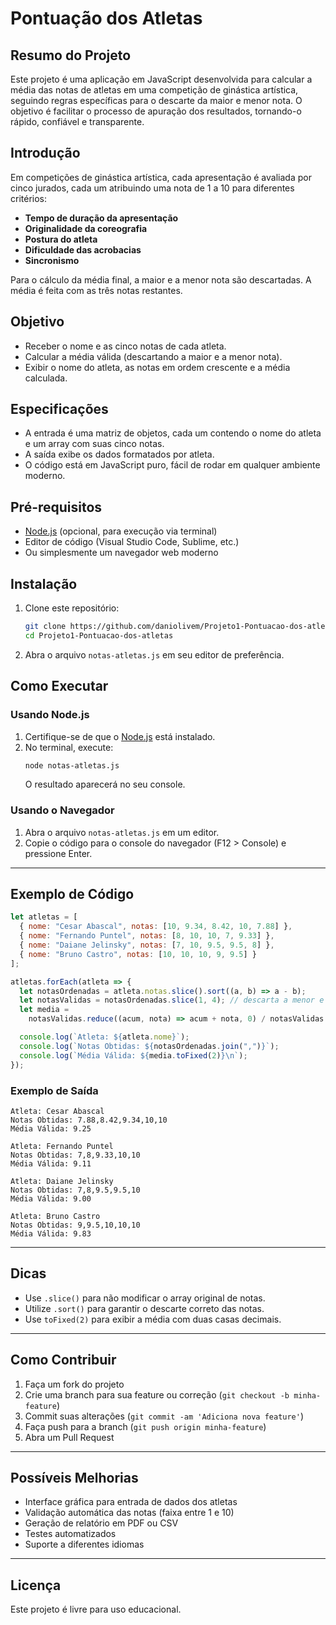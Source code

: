 
# Pontuação dos Atletas

## Resumo do Projeto

Este projeto é uma aplicação em JavaScript desenvolvida para calcular a média das notas de atletas em uma competição de ginástica artística, seguindo regras específicas para o descarte da maior e menor nota. O objetivo é facilitar o processo de apuração dos resultados, tornando-o rápido, confiável e transparente.

## Introdução

Em competições de ginástica artística, cada apresentação é avaliada por cinco jurados, cada um atribuindo uma nota de 1 a 10 para diferentes critérios:

- **Tempo de duração da apresentação**
- **Originalidade da coreografia**
- **Postura do atleta**
- **Dificuldade das acrobacias**
- **Sincronismo**

Para o cálculo da média final, a maior e a menor nota são descartadas. A média é feita com as três notas restantes.

## Objetivo

- Receber o nome e as cinco notas de cada atleta.
- Calcular a média válida (descartando a maior e a menor nota).
- Exibir o nome do atleta, as notas em ordem crescente e a média calculada.

## Especificações

- A entrada é uma matriz de objetos, cada um contendo o nome do atleta e um array com suas cinco notas.
- A saída exibe os dados formatados por atleta.
- O código está em JavaScript puro, fácil de rodar em qualquer ambiente moderno.

## Pré-requisitos

- [Node.js](https://nodejs.org/) (opcional, para execução via terminal)
- Editor de código (Visual Studio Code, Sublime, etc.)
- Ou simplesmente um navegador web moderno

## Instalação

1. Clone este repositório:
   ```bash
   git clone https://github.com/daniolivem/Projeto1-Pontuacao-dos-atletas.git
   cd Projeto1-Pontuacao-dos-atletas
   ```

2. Abra o arquivo `notas-atletas.js` em seu editor de preferência.

## Como Executar

### Usando Node.js

1. Certifique-se de que o [Node.js](https://nodejs.org/) está instalado.
2. No terminal, execute:
   ```bash
   node notas-atletas.js
   ```
   O resultado aparecerá no seu console.

### Usando o Navegador

1. Abra o arquivo `notas-atletas.js` em um editor.
2. Copie o código para o console do navegador (F12 > Console) e pressione Enter.

---

## Exemplo de Código

```javascript
let atletas = [
  { nome: "Cesar Abascal", notas: [10, 9.34, 8.42, 10, 7.88] },
  { nome: "Fernando Puntel", notas: [8, 10, 10, 7, 9.33] },
  { nome: "Daiane Jelinsky", notas: [7, 10, 9.5, 9.5, 8] },
  { nome: "Bruno Castro", notas: [10, 10, 10, 9, 9.5] }
];

atletas.forEach(atleta => {
  let notasOrdenadas = atleta.notas.slice().sort((a, b) => a - b);
  let notasValidas = notasOrdenadas.slice(1, 4); // descarta a menor e a maior
  let media =
    notasValidas.reduce((acum, nota) => acum + nota, 0) / notasValidas.length;

  console.log(`Atleta: ${atleta.nome}`);
  console.log(`Notas Obtidas: ${notasOrdenadas.join(",")}`);
  console.log(`Média Válida: ${media.toFixed(2)}\n`);
});
```

### Exemplo de Saída

```
Atleta: Cesar Abascal
Notas Obtidas: 7.88,8.42,9.34,10,10
Média Válida: 9.25

Atleta: Fernando Puntel
Notas Obtidas: 7,8,9.33,10,10
Média Válida: 9.11

Atleta: Daiane Jelinsky
Notas Obtidas: 7,8,9.5,9.5,10
Média Válida: 9.00

Atleta: Bruno Castro
Notas Obtidas: 9,9.5,10,10,10
Média Válida: 9.83
```

---

## Dicas

- Use `.slice()` para não modificar o array original de notas.
- Utilize `.sort()` para garantir o descarte correto das notas.
- Use `toFixed(2)` para exibir a média com duas casas decimais.

---

## Como Contribuir

1. Faça um fork do projeto
2. Crie uma branch para sua feature ou correção (`git checkout -b minha-feature`)
3. Commit suas alterações (`git commit -am 'Adiciona nova feature'`)
4. Faça push para a branch (`git push origin minha-feature`)
5. Abra um Pull Request

---

## Possíveis Melhorias

- Interface gráfica para entrada de dados dos atletas
- Validação automática das notas (faixa entre 1 e 10)
- Geração de relatório em PDF ou CSV
- Testes automatizados
- Suporte a diferentes idiomas

---

## Licença

Este projeto é livre para uso educacional.

